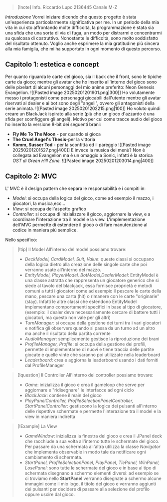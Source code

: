>[!note] Info.
>Riccardo Lupo
>2136445
>Canale M-Z

_Introduzione_
Vorrei iniziare dicendo che questo progetto è stata un'esperienza particolarmente significativa per me. In un periodo della mia vita in cui sto affrontando molte difficoltà, la programmazione è stata sia una sfida che una sorta di via di fuga, un modo per distrarmi e concentrarmi su qualcosa di costruttivo. Nonostante le difficoltà, sono molto soddisfatto del risultato ottenuto. Voglio anche esprimere la mia gratitudine più sincera alla mia famiglia, che mi ha supportato in ogni momento di questo percorso.

## Capitolo 1: estetica e concept
Per quanto riguarda le carte del gioco, sia il back che il front, sono le tipiche carte da gioco; mentre gli avatar che ho inserito all'interno del gioco sono delle pixelart di alcuni personaggi del mio anime preferito: Neon Genesis Evangelion. 
![[Pasted image 20250201201901.png|300]]
Ho volutamente messo i protagonisti come personaggi giocabili dall'utente mentre gli avatar riservati al dealer e ai bot sono degli "angeli", ovvero gli antagonisti della serie animata. 
![[Pasted image 20250201202215.png|100]]
Ho voluto quindi creare un BlackJack ispirato alla serie (più che un gioco d'azzardo è una sfida per sconfiggere  gli angeli). Motivo per cui come tracce audio del gioco ho inserito la versione 8-bit dei seguenti brani:
- **Fly Me To The Moon** - per quando si gioca
- **The Cruel Angel's Thesis**-per la vittoria  
- **Komm, Susser Tod** - per la sconfitta ed il pareggio
![[Pasted image 20250201201527.png|400]]
E invece la musica del menù? Non è collegata ad Evangelion ma è un omaggio a Sonic, infatti è la storica *OST di Green Hill Zone.*
![[Pasted image 20250201203014.png|400]]

## Capitolo 2: MVC
L' MVC è il design pattern che separa le responsabilità e i compiti in:
- *Model*: si occupa della logica del gioco, come ad esempio il mazzo, i giocatori, la musica,ecc...
- *View*: si occupa dell'aspetto grafico
- *Controller*: si occupa di inizializzare il gioco, aggiornare la view, e a coordinare l'interazione tra il model e la view.
L'implementazione dell'MVC permette di estendere il gioco o di fare manutenzione al codice in maniera più semplice.

Nello specifico:

>[!tip] Il Model
>All'interno del model possiamo trovare:
>- *DeckModel, CardModel, Suit, Value*: queste classi si occupano della logica dietro alla creazione delle singole carte che poi verranno usate all'interno del mazzo.
>- *EntityModel, PlayerModel, BotModel,DealerModel*: EntityModel è una classe astratta che rappresenta un giocatore generico che si siede al tavolo del blackjack, essa fornisce proprietà e metodi comuni a tutti i giocatori come ad esempio il pescare le carte della mano, pescare una carta (hit) o rimanere con le carte "originarie" (stay). Infatti le altre classi che estendono EntityModel implementano comportamenti specifici in base al tipo di giocatore, (esempio: il dealer deve necessariamente cercare di battere tutti i giocatori, ma questo non vale per gli altri)
>- *TurnManager*: si occupa della gestione dei turni tra i vari giocatori e notifica gli observers quando si passa da un turno ad un altro ma anche il risultato della partita corrente
>- *AudioManager*: semplicemente gestisce la riproduzione dei brani
>- *ProfileManager, Profile*: si occupa della gestione dei profili, permette di implementarne di nuovi e tiene traccia delle partite giocate e quelle vinte che saranno poi utilizzate nella leaderboard
>- *Leaderboard*: crea e aggiorna la leaderboard usando i dati forniti dal ProfileManager

>[!question] Il Controller
All'interno del controller possiamo trovare:
>- *Game*: inizializza il gioco e crea il gameloop che serve per aggiornare e "ridisegnare" le interfacce ad ogni ciclo
>- *BlackJack*: contiene il main del gioco
>- *PlayPanelController, ProfileSelectionPanelController, StartPanelController*: gestiscono la logica dei pulsanti all'interno delle rispettive schermate e permette l'interazione tra il model e la view in maniera indiretta

>[!Example] La View
>- *GameWindow*: inizializza la finestra del gioco e crea il JPanel deck che racchiude a sua volta all'interno tutte le schermate del gioco. Per passare da una schermata all'altra utilizza la classe *Navigator* che implementa observable in modo tale da notificare ogni cambiamento di schermata.
>- *StartPanel, ProfileSelectionPanel, PlayPanel, TiePanel, WinPanel, LosePanel*: sono tutte le schermate del gioco e in base al tipo di schermata disegnano a schermo elementi diversi: ad esempio se ci troviamo nello **StartPanel** verranno disegnate a schermo alcune immagini come il mio logo, il titolo del gioco e verranno aggiunti dei pulsanti per decidere di passare alla selezione del profilo oppure uscire dal gioco.

